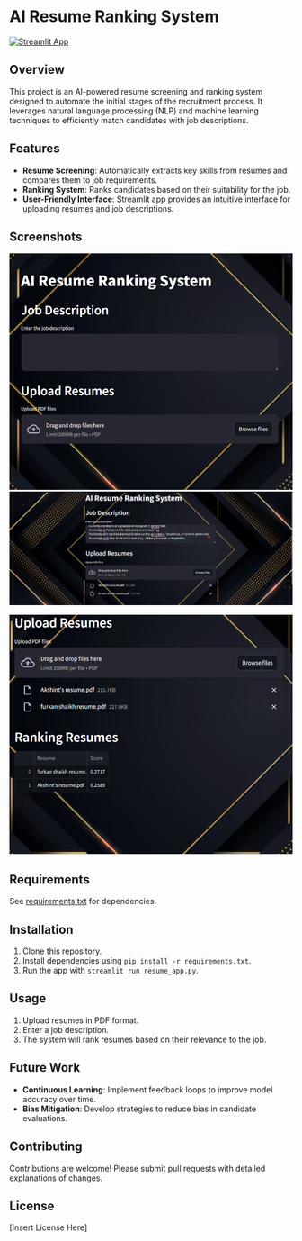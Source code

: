 # AI Resume Ranking System

[![Streamlit App](https://img.shields.io/badge/Streamlit-App-blue)]((https://ai-resume-ranking-system-jhukfgy3rn33cjnbxuyfsg.streamlit.app/))

## Overview

This project is an AI-powered resume screening and ranking system designed to automate the initial stages of the recruitment process. It leverages natural language processing (NLP) and machine learning techniques to efficiently match candidates with job descriptions.

## Features

- **Resume Screening**: Automatically extracts key skills from resumes and compares them to job requirements.
- **Ranking System**: Ranks candidates based on their suitability for the job.
- **User-Friendly Interface**: Streamlit app provides an intuitive interface for uploading resumes and job descriptions.

## Screenshots

![App_Screenshot](https://github.com/Akshint0407/AI-Resume-Ranking-System/blob/main/App_Screenshot.png)
![Resume_Upload](https://github.com/Akshint0407/AI-Resume-Ranking-System/blob/main/Resume_Upload.png)

![Ranked_Results](https://github.com/Akshint0407/AI-Resume-Ranking-System/blob/main/Ranking_Results.png)

## Requirements

See [requirements.txt](requirements.txt) for dependencies.

## Installation

1. Clone this repository.
2. Install dependencies using `pip install -r requirements.txt`.
3. Run the app with `streamlit run resume_app.py`.

## Usage

1. Upload resumes in PDF format.
2. Enter a job description.
3. The system will rank resumes based on their relevance to the job.

## Future Work

- **Continuous Learning**: Implement feedback loops to improve model accuracy over time.
- **Bias Mitigation**: Develop strategies to reduce bias in candidate evaluations.

## Contributing

Contributions are welcome! Please submit pull requests with detailed explanations of changes.

## License

[Insert License Here]

